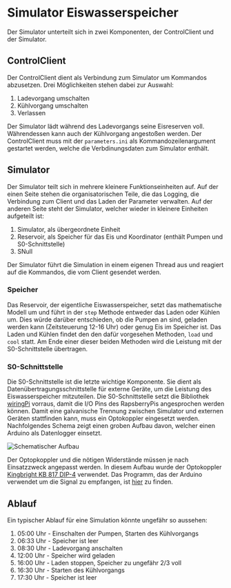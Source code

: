 # Simulator Eiswasserspeicher
Der Simulator unterteilt sich in zwei Komponenten, der ControlClient und der Simulator.

## ControlClient
Der ControlClient dient als Verbindung zum Simulator um Kommandos abzusetzen. Drei Möglichkeiten stehen dabei zur Auswahl:

1. Ladevorgang umschalten
2. Kühlvorgang umschalten
3. Verlassen

Der Simulator lädt während des Ladevorgangs seine Eisreserven voll. Währendessen kann auch der Kühlvorgang angestoßen werden.
Der ControlClient muss mit der `parameters.ini` als Kommandozeilenargument gestartet werden, welche die Verbdinungsdaten zum Simulator enthält. 

## Simulator
Der Simulator teilt sich in mehrere kleinere Funktionseinheiten auf. Auf der einen Seite stehen die organisatorischen Teile, die das Logging, die Verbindung zum Client und das Laden der Parameter verwalten. Auf der anderen Seite steht der Simulator, welcher wieder in kleinere Einheiten aufgeteilt ist:

1. Simulator, als übergeordnete Einheit
2. Reservoir, als Speicher für das Eis und Koordinator (enthält Pumpen und S0-Schnittstelle)
3. SNull

Der Simulator führt die Simulation in einem eigenen Thread aus und reagiert auf die Kommandos, die vom Client gesendet werden. 

### Speicher
Das Reservoir, der eigentliche Eiswasserspeicher, setzt das mathematische Modell um und führt in der `step` Methode entweder das Laden oder Kühlen um. Dies würde darüber entschieden, ob die Pumpen an sind, geladen werden kann (Zeitsteuerung 12-16 Uhr) oder genug Eis im Speicher ist. Das Laden und Kühlen findet den den dafür vorgesehen Methoden, `load` und `cool` statt. Am Ende einer dieser beiden Methoden wird die Leistung mit der S0-Schnittstelle übertragen.

### S0-Schnittstelle
Die S0-Schnittstelle ist die letzte wichtige Komponente. Sie dient als Datenübertragungsschnittstelle für externe Geräte, um die Leistung des Eiswasserspeicher mitzuteilen. Die S0-Schnittstelle setzt die Bibliothek [wiringPi](http://wiringpi.com) vorraus, damit die I/O Pins des RapsberryPis angesprochen werden können. Damit eine galvanische Trennung zwischen Simulator und externen Geräten stattfinden kann, muss ein Optokoppler eingesetzt werden. Nachfolgendes Schema zeigt einen groben Aufbau davon, welcher einen Arduino als Datenlogger einsetzt.

![Schematischer Aufbau](http://i.imgur.com/ONr5beX.png?3)

Der Optopkoppler und die nötigen Widerstände müssen je nach Einsatzzweck angepasst werden. In diesem Aufbau wurde der Optokoppler [Kingbright KB 817 DIP-4](https://www.conrad.de/de/optokoppler-typ-kb-kingbright-kb-817-dip-4-ausfuehrung-single-transistor-type-140363.html) verwendet. Das Programm, das der Arduino verwendet um die Signal zu empfangen, ist [hier](https://gist.github.com/tpohl90/612289bbebd075a6a239) zu finden.


## Ablauf
Ein typischer Ablauf für eine Simulation könnte ungefähr so aussehen:

1. 05:00 Uhr - Einschalten der Pumpen, Starten des Kühlvorgangs
2. 06:33 Uhr - Speicher ist leer
3. 08:30 Uhr - Ladevorgang anschalten
4. 12:00 Uhr - Speicher wird geladen
5. 16:00 Uhr - Laden stoppen, Speicher zu ungefähr 2/3 voll
6. 16:30 Uhr - Starten des Kühlvorgangs
7. 17:30 Uhr - Speicher ist leer

